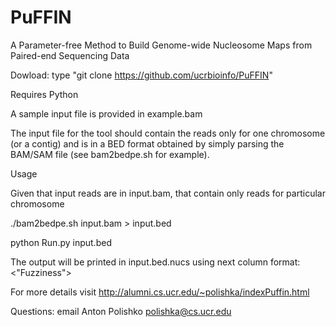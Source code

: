 # PuFFIN
A Parameter-free Method to Build Genome-wide Nucleosome Maps from Paired-end Sequencing Data

Dowload: type "git clone https://github.com/ucrbioinfo/PuFFIN"

Requires Python

A sample input file is provided in example.bam

The input file for the tool should contain the reads only for one chromosome (or a contig) and is in a BED format obtained by simply parsing the BAM/SAM file (see bam2bedpe.sh for example).

Usage

Given that input reads are in input.bam, that contain only reads for particular chromosome

./bam2bedpe.sh input.bam > input.bed

python Run.py input.bed

The output will be printed in input.bed.nucs using next column format:
<Position of the nucleosome center> <width of the peak> <confidence score> <"Fuzziness"> <Level of the curve that was used to detect nucleosome >

For more details visit http://alumni.cs.ucr.edu/~polishka/indexPuffin.html

Questions: email Anton Polishko polishka@cs.ucr.edu
